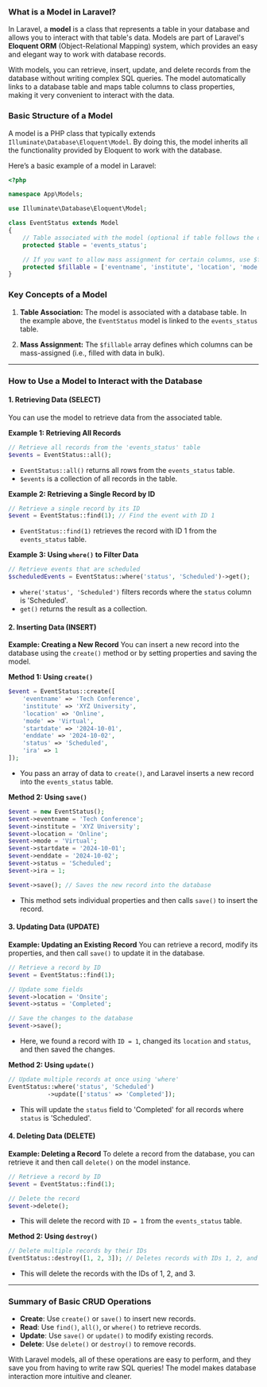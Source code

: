 ### What is a Model in Laravel?

In Laravel, a **model** is a class that represents a table in your database and allows you to interact with that table's data. Models are part of Laravel's **Eloquent ORM** (Object-Relational Mapping) system, which provides an easy and elegant way to work with database records.

With models, you can retrieve, insert, update, and delete records from the database without writing complex SQL queries. The model automatically links to a database table and maps table columns to class properties, making it very convenient to interact with the data.

### Basic Structure of a Model

A model is a PHP class that typically extends `Illuminate\Database\Eloquent\Model`. By doing this, the model inherits all the functionality provided by Eloquent to work with the database.

Here’s a basic example of a model in Laravel:

```php
<?php

namespace App\Models;

use Illuminate\Database\Eloquent\Model;

class EventStatus extends Model
{
    // Table associated with the model (optional if table follows the default naming convention)
    protected $table = 'events_status';

    // If you want to allow mass assignment for certain columns, use $fillable
    protected $fillable = ['eventname', 'institute', 'location', 'mode', 'startdate', 'enddate', 'status', 'ira'];
}
```

### Key Concepts of a Model

1. **Table Association:**
   The model is associated with a database table. In the example above, the `EventStatus` model is linked to the `events_status` table.

2. **Mass Assignment:**
   The `$fillable` array defines which columns can be mass-assigned (i.e., filled with data in bulk).

---

### How to Use a Model to Interact with the Database

#### 1. **Retrieving Data (SELECT)**
You can use the model to retrieve data from the associated table.

**Example 1: Retrieving All Records**
```php
// Retrieve all records from the 'events_status' table
$events = EventStatus::all();
```
- `EventStatus::all()` returns all rows from the `events_status` table.
- `$events` is a collection of all records in the table.

**Example 2: Retrieving a Single Record by ID**
```php
// Retrieve a single record by its ID
$event = EventStatus::find(1); // Find the event with ID 1
```
- `EventStatus::find(1)` retrieves the record with ID 1 from the `events_status` table.

**Example 3: Using `where()` to Filter Data**
```php
// Retrieve events that are scheduled
$scheduledEvents = EventStatus::where('status', 'Scheduled')->get();
```
- `where('status', 'Scheduled')` filters records where the `status` column is 'Scheduled'.
- `get()` returns the result as a collection.

#### 2. **Inserting Data (INSERT)**

**Example: Creating a New Record**
You can insert a new record into the database using the `create()` method or by setting properties and saving the model.

**Method 1: Using `create()`**
```php
$event = EventStatus::create([
    'eventname' => 'Tech Conference',
    'institute' => 'XYZ University',
    'location' => 'Online',
    'mode' => 'Virtual',
    'startdate' => '2024-10-01',
    'enddate' => '2024-10-02',
    'status' => 'Scheduled',
    'ira' => 1
]);
```
- You pass an array of data to `create()`, and Laravel inserts a new record into the `events_status` table.

**Method 2: Using `save()`**
```php
$event = new EventStatus();
$event->eventname = 'Tech Conference';
$event->institute = 'XYZ University';
$event->location = 'Online';
$event->mode = 'Virtual';
$event->startdate = '2024-10-01';
$event->enddate = '2024-10-02';
$event->status = 'Scheduled';
$event->ira = 1;

$event->save(); // Saves the new record into the database
```
- This method sets individual properties and then calls `save()` to insert the record.

#### 3. **Updating Data (UPDATE)**

**Example: Updating an Existing Record**
You can retrieve a record, modify its properties, and then call `save()` to update it in the database.

```php
// Retrieve a record by ID
$event = EventStatus::find(1);

// Update some fields
$event->location = 'Onsite';
$event->status = 'Completed';

// Save the changes to the database
$event->save();
```
- Here, we found a record with `ID = 1`, changed its `location` and `status`, and then saved the changes.

**Method 2: Using `update()`**
```php
// Update multiple records at once using 'where'
EventStatus::where('status', 'Scheduled')
           ->update(['status' => 'Completed']);
```
- This will update the `status` field to 'Completed' for all records where `status` is 'Scheduled'.

#### 4. **Deleting Data (DELETE)**

**Example: Deleting a Record**
To delete a record from the database, you can retrieve it and then call `delete()` on the model instance.

```php
// Retrieve a record by ID
$event = EventStatus::find(1);

// Delete the record
$event->delete();
```

- This will delete the record with `ID = 1` from the `events_status` table.

**Method 2: Using `destroy()`**
```php
// Delete multiple records by their IDs
EventStatus::destroy([1, 2, 3]); // Deletes records with IDs 1, 2, and 3
```

- This will delete the records with the IDs of 1, 2, and 3.

---

### Summary of Basic CRUD Operations

- **Create**: Use `create()` or `save()` to insert new records.
- **Read**: Use `find()`, `all()`, or `where()` to retrieve records.
- **Update**: Use `save()` or `update()` to modify existing records.
- **Delete**: Use `delete()` or `destroy()` to remove records.

With Laravel models, all of these operations are easy to perform, and they save you from having to write raw SQL queries! The model makes database interaction more intuitive and cleaner.